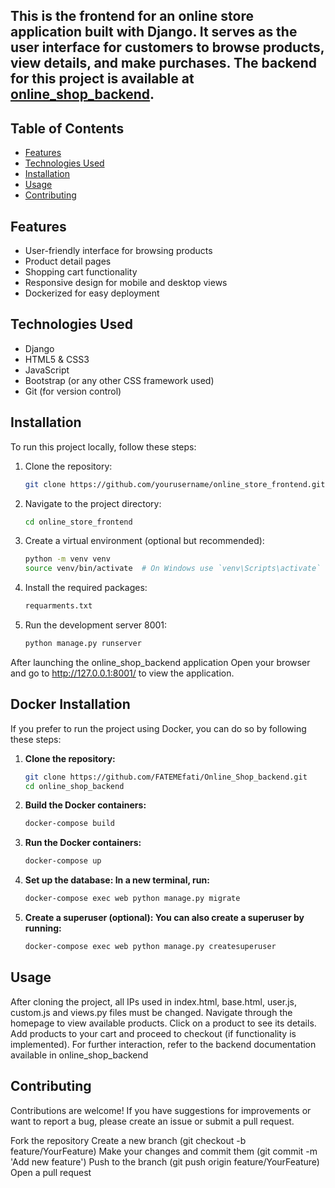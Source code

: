 

## This is the frontend for an online store application built with Django. It serves as the user interface for customers to browse products, view details, and make purchases. The backend for this project is available at [online_shop_backend](https://github.com/yourusername/online_shop_backend).

## Table of Contents

- [Features](#features)
- [Technologies Used](#technologies-used)
- [Installation](#installation)
- [Usage](#usage)
- [Contributing](#contributing)
## Features

- User-friendly interface for browsing products
- Product detail pages
- Shopping cart functionality 
- Responsive design for mobile and desktop views
- Dockerized for easy deployment

## Technologies Used

- Django
- HTML5 & CSS3
- JavaScript
- Bootstrap (or any other CSS framework used)
- Git (for version control)

## Installation

To run this project locally, follow these steps:

1. Clone the repository:
   ```bash
   git clone https://github.com/yourusername/online_store_frontend.git

2. Navigate to the project directory:
   ```bash
   cd online_store_frontend

4. Create a virtual environment (optional but recommended):
   ```bash
   python -m venv venv
   source venv/bin/activate  # On Windows use `venv\Scripts\activate`

5.  Install the required packages:
    ```bash
    requarments.txt

6. Run the development server 8001:
   ```bash
   python manage.py runserver
After launching the online_shop_backend application Open your browser and go to http://127.0.0.1:8001/ to view the application.

## Docker Installation

If you prefer to run the project using Docker, you can do so by following these steps:

1. **Clone the repository:**
   ```bash
   git clone https://github.com/FATEMEfati/Online_Shop_backend.git
   cd online_shop_backend

2. **Build the Docker containers:**
   ```bash
   docker-compose build

3. **Run the Docker containers:**
   ```bash
   docker-compose up
4. **Set up the database: In a new terminal, run:**
    ```bash
    docker-compose exec web python manage.py migrate
    
5. **Create a superuser (optional): You can also create a superuser by running:**
    ```bash
    docker-compose exec web python manage.py createsuperuser

## Usage
   After cloning the project, all IPs used in index.html, base.html, user.js, custom.js and views.py files must be changed.
   Navigate through the homepage to view available products.
   Click on a product to see its details.
   Add products to your cart and proceed to checkout (if functionality is implemented).
   For further interaction, refer to the backend documentation available in
   online_shop_backend

## Contributing
   Contributions are welcome! If you have suggestions for improvements or want to report a bug, please create an issue or submit a pull request.

   Fork the repository
   Create a new branch (git checkout -b feature/YourFeature)
   Make your changes and commit them (git commit -m 'Add new feature')
   Push to the branch (git push origin feature/YourFeature)
   Open a pull request
